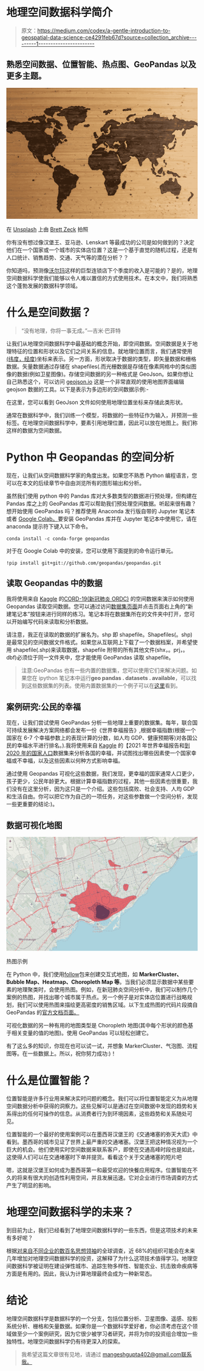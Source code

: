 # 地理空间数据科学简介

> 原文：<https://medium.com/codex/a-gentle-introduction-to-geospatial-data-science-ce4291feb67d?source=collection_archive---------1----------------------->

## 熟悉空间数据、位置智能、热点图、GeoPandas 以及更多主题。

![](img/d5b625addfa10368fc31da6ba652e761.png)

在 [Unsplash](https://unsplash.com?utm_source=medium&utm_medium=referral) 上由 [Brett Zeck](https://unsplash.com/@iambrettzeck?utm_source=medium&utm_medium=referral) 拍照

你有没有想过像汉堡王、亚马逊、Lenskart 等最成功的公司是如何做到的？决定他们在一个国家或一个城市的实体店位置？这是一个基于直觉的随机过程，还是有人口统计、销售趋势、交通、天气等的潜在分析？？

你知道吗，预测像[沃尔玛](https://en.wikipedia.org/wiki/Walmart)这样的巨型连锁店下个季度的收入是可能的？是的，地理空间数据科学使我们能够以令人难以置信的方式使用技术。在本文中，我们将熟悉这个蓬勃发展的数据科学领域。

# 什么是空间数据？

> “没有地理，你将一事无成。”—吉米·巴菲特

让我们从地理空间数据科学中最基础的概念开始，即空间数据。空间数据是关于地理特征的位置和形状以及它们之间关系的信息。就地理位置而言，我们通常使用[(纬度，经度)](https://www.latlong.net/)坐标来表示。另一方面，形状取决于数据的类型，即矢量数据和栅格数据。矢量数据通过存储在 shapefiles(.而光栅数据是存储在像素网格中的类似图像的数据(例如卫星图像)。存储空间数据的另一种格式是 GeoJson。如果你想让自己熟悉这个，可以访问 [geojson.io](http://geojson.io) 这是一个非常直观的使用地图界面编辑 geojson 数据的工具。以下是表示为多边形的空间数据示例:-

在这里，您可以看到 GeoJson 文件如何使用地理位置坐标来存储此类形状。

通常在数据科学中，我们训练一个模型，将数据的一些特征作为输入，并预测一些标签。在地理空间数据科学中，要素引用地理位置，因此可以放在地图上。我们称这样的数据为空间数据。

# Python 中 Geopandas 的空间分析

现在，让我们从空间数据科学家的角度出发。如果您不熟悉 Python 编程语言，您可以在本文的后续章节中自由浏览所有的图形输出和分析。

虽然我们使用 python 中的 Pandas 库对大多数类型的数据进行预处理，但构建在 Pandas 库之上的 GeoPandas 库可以帮助我们预处理空间数据。听起来很有趣？想开始使用 GeoPandas 吗？推荐使用 Anaconda 发行版自带的 Jupyter 笔记本或者 [Google Colab。](https://colab.research.google.com/)要安装 GeoPandas 库并在 Jupyter 笔记本中使用它，请在 anaconda 提示符下键入以下命令。

```
conda install -c conda-forge geopandas
```

对于在 Google Colab 中的安装，您可以使用下面提到的命令运行单元。

```
!pip install git+git://github.com/geopandas/geopandas.git
```

## 读取 Geopandas 中的数据

我将使用来自 [Kaggle](http://kaggle.com) 的[CORD-19(新冠肺炎 ORDC)](https://www.kaggle.com/charlieharper/spatial-data-for-cord19-covid19-ordc) 的空间数据来演示如何使用 Geopandas 读取空间数据。您可以通过访问[数据集页面](https://www.kaggle.com/charlieharper/spatial-data-for-cord19-covid19-ordc)并点击页面右上角的“新建笔记本”按钮来进行同样的练习。笔记本将在数据集所在的文件夹中打开，您可以开始编写代码来读取和分析数据。

请注意，我正在读取的数据的扩展名为。shp 即 shapefile。Shapefiles(。shp)是最常见的空间数据文件格式。如果您从互联网上下载了一个数据档案，并希望使用 shapefile(.shp)来读取数据，shapefile 附带的所有其他文件(shx，。prj，。dbf)必须位于同一文件夹中，您才能使用 GeoPandas 读取 shapefile。

> 注意:GeoPandas 也有一些内置的数据集，您可以使用它们来解决问题。如果您在 ipython 笔记本中运行**geo pandas . datasets . available**，可以找到这些数据集的列表。使用内置数据集的一个例子可以在[这里](https://geopandas.org/gallery/plotting_with_geoplot.html)看到。

## 案例研究:公民的幸福

现在，让我们尝试使用 GeoPandas 分析一些地理上重要的数据集。每年，联合国可持续发展解决方案网络都会发布一份《世界幸福报告》,根据幸福指数(根据一个国家在 6-7 个幸福参数上的表现计算的分数，如人均 GDP、健康预期等)对各国公民的幸福水平进行排名。).我将使用来自 [Kaggle](http://kaggle.com) 的【2021 年世界幸福报告和[到 2020 年的国家人口](https://www.kaggle.com/eng0mohamed0nabil/population-by-country-2020)数据集来分析各国的幸福，并试图找出哪些因素使一个国家幸福或不幸福，以及这些因素以何种方式影响幸福。

通过使用 Geopandas 可视化这些数据，我们发现，更幸福的国家通常人口更少，孩子更少，公民年龄更大。根据计算幸福指数的过程，其他一些因素也很重要，我们没有在这里分析，因为这只是一个介绍。这些包括腐败、社会支持、人均 GDP 和生活自由。你可以把它作为自己的一项任务，对这些参数做一个空间分析，发现一些更重要的结论:)。

## 数据可视化地图

![](img/9f63af1921bd4f0e6510751de18d14fc.png)

热图示例

在 Python 中，我们使用[follow](https://pypi.org/project/folium/)包来创建交互式地图，如 **MarkerCluster、Bubble Map、Heatmap、Choropleth Map 等**。当我们必须显示数据中某些要素的地理聚类时，会使用热图。例如，在新冠肺炎空间分析中，我们可以制作几个案例的热图，并找出哪个城市属于热点。另一个例子是对实体店位置进行战略规划，我们可以使用热图来描绘更高密度的销售区域。以下生成热图的代码片段摘自 GeoPandas 的[官方文档页面。](https://geopandas.org/docs/user_guide/mapping.html)

可视化数据的另一种有用的地图类型是 Choropleth 地图(其中每个形状的颜色基于相关变量的值的地图)。使用 GeoPandas 可以轻松创建它。

有了这么多的知识，你现在也可以试一试，并想象 MarkerCluster、气泡图、流程图等。在一些数据上。所以，祝你努力成功:)！

# 什么是位置智能？

位置智能是许多行业用来解决实时问题的概念。我们可以将位置智能定义为从地理空间数据分析中获得的洞察力。这些见解可以是通过在空间数据中发现的趋势和关系得出的任何可操作的信息。从消费者行为到环境因素，这些趋势和关系随处可见。

位置智能的一个最好的使用案例可以在墨西哥汉堡王的《交通堵塞的弥天大谎》中看到。墨西哥的城市见证了世界上最严重的交通堵塞。汉堡王把这种情况视为一个巨大的机会。他们使用实时空间数据来联系客户，即使在交通高峰时段也是如此，这使得人们可以在交通堵塞时下单并提货。看看这个关于交通堵塞的短片吧

嗯，这就是汉堡王如何成为墨西哥第一和最受欢迎的快餐应用程序。位置智能在不久的将来有很大的创造性利用空间，并且发展迅速。它对企业进行市场调查的方式产生了明显的影响。

# 地理空间数据科学的未来？

到目前为止，我们已经看到了地理空间数据科学的一些东西，但是这项技术的未来有多好呢？

根据[对来自不同企业的数百名思想领袖](https://go.carto.com/ebooks/state-spatial-data-science-2020)的全球调查，近 68%的组织可能会在未来几年增加对地理空间数据科学的投资，这解释了为什么这项技术值得学习。地理空间数据科学被证明在建设弹性城市、追踪生物多样性、智能农业、抗击致命疾病等方面是有用的。因此，我认为计算地理最终会成为一种新常态。

# 结论

地理空间数据科学是数据科学的一个分支，包括位置分析、卫星图像、遥感、投影系统分析、栅格和矢量数据。如果你是一个数据科学爱好者，你必须考虑在这个领域做至少一个案例研究，因为它很少被学习者研究，并将为你的投资组合增加一些独特性。地理空间数据科学仍有待更深入的探索。

> 我希望这篇文章很有见地，请通过 mangeshgupta402@gmail.com[联系我。](mailto:mangeshgupta402@gmail.com)